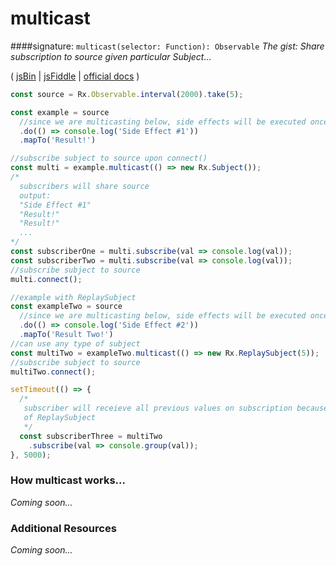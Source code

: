 # multicast
####signature: `multicast(selector: Function): Observable`
*The gist: Share subscription to source given particular Subject...*

( [jsBin](http://jsbin.com/kisinazaga/1/edit?js,console) | [jsFiddle](https://jsfiddle.net/d3pn27dv/23/) | [official docs](http://reactivex-rxjs5.surge.sh/function/index.html#static-function-publish) )

```js
const source = Rx.Observable.interval(2000).take(5);

const example = source
  //since we are multicasting below, side effects will be executed once
  .do(() => console.log('Side Effect #1'))
  .mapTo('Result!')

//subscribe subject to source upon connect()
const multi = example.multicast(() => new Rx.Subject());
/*
  subscribers will share source
  output:
  "Side Effect #1"
  "Result!"
  "Result!"
  ...
*/
const subscriberOne = multi.subscribe(val => console.log(val));
const subscriberTwo = multi.subscribe(val => console.log(val));
//subscribe subject to source
multi.connect();

//example with ReplaySubject
const exampleTwo = source
  //since we are multicasting below, side effects will be executed once
  .do(() => console.log('Side Effect #2'))
  .mapTo('Result Two!')
//can use any type of subject
const multiTwo = exampleTwo.multicast(() => new Rx.ReplaySubject(5));
//subscribe subject to source
multiTwo.connect();

setTimeout(() => { 
  /*
   subscriber will receieve all previous values on subscription because
   of ReplaySubject
   */
  const subscriberThree = multiTwo
    .subscribe(val => console.group(val));
}, 5000);
```

### How multicast works...
*Coming soon...*


### Additional Resources
*Coming soon...*